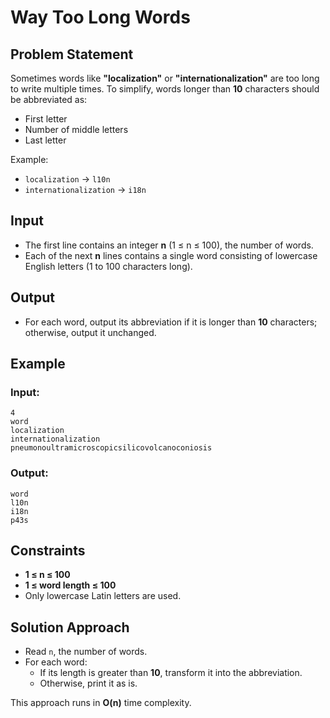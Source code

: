 # Way Too Long Words

## Problem Statement
Sometimes words like **"localization"** or **"internationalization"** are too long to write multiple times. To simplify, words longer than **10** characters should be abbreviated as:

- First letter
- Number of middle letters
- Last letter

Example:
- `localization` → `l10n`
- `internationalization` → `i18n`

## Input
- The first line contains an integer **n** (1 ≤ n ≤ 100), the number of words.
- Each of the next **n** lines contains a single word consisting of lowercase English letters (1 to 100 characters long).

## Output
- For each word, output its abbreviation if it is longer than **10** characters; otherwise, output it unchanged.

## Example
### **Input:**
```
4
word
localization
internationalization
pneumonoultramicroscopicsilicovolcanoconiosis
```

### **Output:**
```
word
l10n
i18n
p43s
```

## Constraints
- **1 ≤ n ≤ 100**
- **1 ≤ word length ≤ 100**
- Only lowercase Latin letters are used.

## Solution Approach
- Read `n`, the number of words.
- For each word:
  - If its length is greater than **10**, transform it into the abbreviation.
  - Otherwise, print it as is.

This approach runs in **O(n)** time complexity.

